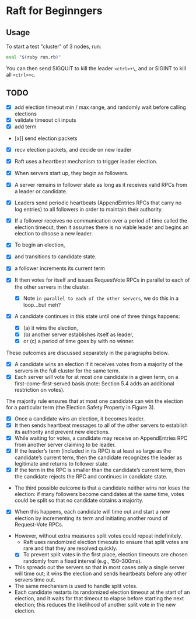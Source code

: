 # Raft for Beginngers

## Usage
To start a test "cluster" of 3 nodes, run:

```bash
eval "$(ruby run.rb)"
```

You can then send SIGQUIT to kill the leader `<ctrl>+\`, and or SIGINT to kill all `<ctrl>+c`.

## TODO

- [x] add election timeout min / max range, and randomly wait before calling elections
- [x] validate timeout cli inputs
- [x] add term
- [x]] send election packets
- [x] recv election packets, and decide on new leader


- [x] Raft uses a heartbeat mechanism to trigger leader election. 
- [x] When servers start up, they begin as followers. 
- [x] A server remains in follower state as long as it receives valid RPCs from a leader or candidate.
- [x] Leaders send periodic heartbeats (AppendEntries RPCs that carry no log entries) to all followers in order to maintain their authority. 
- [x] If a follower receives no communication over a period of time called the election timeout, then it assumes there is no viable leader and begins an election to choose a new leader.
- [x] To begin an election, 
 - [x] and transitions to candidate state. 
 - [x] a follower increments its current term
 - [x] It then votes for itself and issues RequestVote RPCs in parallel to each of the other servers in the cluster.
   - [x] Note `in parallel to each of the other servers`, we do this in a loop...but meh?
- [x] A candidate continues in this state until one of three things happens: 
  - [x] (a) it wins the election, 
  - [x] (b) another server establishes itself as leader,
  - [x] or (c) a period of time goes by with no winner.

These outcomes are discussed separately in the paragraphs below.

- [x] A candidate wins an election if it receives votes from a majority of the servers in the full cluster for the same term. 
- [x] Each server will vote for at most one candidate in a given term, on a first-come-first-served basis (note: Section 5.4 adds an additional restriction on votes). 

The majority rule ensures that at most one candidate can win the election for a particular term (the Election Safety Property in Figure 3). 
- [x] Once a candidate wins an election, it becomes leader. 
- [x] It then sends heartbeat messages to all of the other servers to establish its authority and prevent new elections.
- [x] While waiting for votes, a candidate may receive an AppendEntries RPC from another server claiming to be leader. 
- [x] If the leader’s term (included in its RPC) is at least as large as the candidate’s current term, then the candidate recognizes the leader as legitimate and returns to follower state. 
- [x] If the term in the RPC is smaller than the candidate’s current term, then the candidate rejects the RPC and continues in candidate state.

- The third possible outcome is that a candidate neither wins nor loses the election: if many followers become candidates at the same time, votes could be split so that no candidate obtains a majority.
- [x] When this happens, each candidate will time out and start a new election by incrementing its term and initiating another round of Request-Vote RPCs. 
- However, without extra measures split votes could repeat indefinitely.
  - Raft uses randomized election timeouts to ensure that split votes are rare and that they are resolved quickly. 
  - [x] To prevent split votes in the first place, election timeouts are chosen randomly from a fixed interval (e.g., 150–300ms). 
- This spreads out the servers so that in most cases only a single server will time out; it wins the election and sends heartbeats before any other servers time out. 
- The same mechanism is used to handle split votes. 
- Each candidate restarts its randomized election timeout at the start of an election, and it waits for that timeout to elapse before starting the next election; this reduces the likelihood of another split vote in the new election. 
